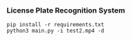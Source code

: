 ### License Plate Recognition System
```
pip install -r requirements.txt
python3 main.py -i test2.mp4 -d
```